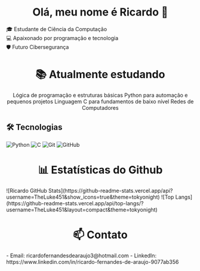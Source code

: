 <h1 align='center'>Olá, meu nome é Ricardo 👋</h1>

🎓 Estudante de Ciência da Computação <br> 
💻 Apaixonado por programação e tecnologia <br>
🛡️ Futuro Cibersegurança  


<h1 align='center'>📚 Atualmente estudando</h1>
<p align='center'>
Lógica de programação e estruturas básicas  
Python para automação e pequenos projetos  
Linguagem C para fundamentos de baixo nível
Redes de Computadores
</p>

## 🛠️ Tecnologias
![Python](https://img.shields.io/badge/Python-3776AB?style=for-the-badge&logo=python&logoColor=white)
![C](https://img.shields.io/badge/C-00599C?style=for-the-badge&logo=c&logoColor=white)
![Git](https://img.shields.io/badge/Git-F05032?style=for-the-badge&logo=git&logoColor=white)
![GitHub](https://img.shields.io/badge/GitHub-181717?style=for-the-badge&logo=github&logoColor=white)

<h1 align='center'>📊 Estatísticas do Github</h1>
![Ricardo GitHub Stats](https://github-readme-stats.vercel.app/api?username=TheLuke451&show_icons=true&theme=tokyonight)
![Top Langs](https://github-readme-stats.vercel.app/api/top-langs/?username=TheLuke451&layout=compact&theme=tokyonight)

<h1 align='center'>📫 Contato</h1>
- Email: ricardofernandesdearaujo3@hotmail.com
- LinkedIn: https://www.linkedin.com/in/ricardo-fernandes-de-araujo-9077ab356
<!--
**TheLuke451/TheLuke451** is a ✨ _special_ ✨ repository because its `README.md` (this file) appears on your GitHub profile.

Here are some ideas to get you started:

- 🔭 I’m currently working on ...
- 🌱 I’m currently learning ...
- 👯 I’m looking to collaborate on ...
- 🤔 I’m looking for help with ...
- 💬 Ask me about ...
- 📫 How to reach me: ...
- 😄 Pronouns: ...
- ⚡ Fun fact: ...
-->
